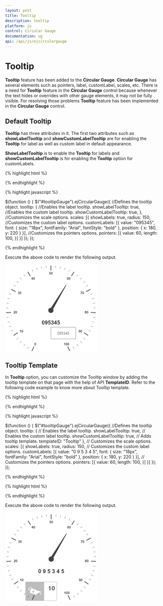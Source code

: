 ```yaml
---
layout: post
title: Tooltip
description: tooltip
platform: js
control: Circular Gauge
documentation: ug
api: /api/js/ejcirculargauge
---
```


# Tooltip

**Tooltip** feature has been added to the **Circular Gauge**. **Circular Gauge** has several elements such as pointers, label, customLabel, scales, etc. There is a need for **Tooltip** feature in the **Circular Gauge** control because whenever the text hides or overrides with other gauge elements, it may not be fully visible. For resolving those problems **Tooltip** feature has been implemented in the **Circular Gauge** control.

## Default Tooltip

**Tooltip** has three attributes in it. The first two attributes such as **showLabelTooltip** and **showCustomLabelTooltip** are for enabling the **Tooltip** for label as well as custom label in default appearance. 

**ShowLabelTooltip** is to enable the **Tooltip** for labels and **showCustomLabelTooltip** is for enabling the **Tooltip** option for customLabels.

{% highlight html %}

<div id="tooltipGauge"></div>

{% endhighlight %}

{% highlight javascript %}

 $(function () {
        $("#tooltipGauge").ejCircularGauge({
            //Defines the tooltip object.
            tooltip: {
                //Enables the label tooltip.
                showLabelTooltip: true,
                //Enables the custom label tooltip.
                showCustomLabelTooltip: true,
            },
            //Customizes the scale options.
            scales: [{
                showLabels: true,
                radius: 150,
                //Customizes the custom label options.
                customLabels: [{
                    value: "095345",
                    font: {
                        size: "18px",
                        fontFamily: "Arial",
                        fontStyle: "bold"
                    },
                    position: { x: 180, y: 220 }
                }],
                //Customizes the pointers options.
                pointers: [{
                    value: 60,
                    length: 100,
                }]
            }]
        });
    });

{% endhighlight %}



Execute the above code to render the following output.

![](/js/CircularGauge/Tooltip_images/Tooltip_img1.png)

## Tooltip Template

In **Tooltip** option, you can customize the Tooltip window by adding the tooltip template on that page with the help of API **TemplateID**. Refer to the following code example to know more about Tooltip template.

{% highlight html %}

<div id="Tooltip" style="height: 60px; display: none;">
    <div id="icon">
        <div id="eficon"></div>
    </div>
    <div id="value">
        <div>
            <label id="efpercentage">&nbsp;#label#</label>
        </div>
    </div>
</div>
<div id="tooltipGauge"></div>


{% endhighlight %}

{% highlight javascript %}

$(function () {
        $("#tooltipGauge").ejCircularGauge({
            //Defines the tooltip object.
            tooltip: {
                // Enables the label tooltip.
                showLabelTooltip: true,
                // Enables the custom label tooltip.
                showCustomLabelTooltip: true,
                // Adds tooltip template.
                templateID: "Tooltip"
            },
            // Customizes the scale options.
            scales: [{
                showLabels: true,
                radius: 150,
                // Customizes the custom label options.
                customLabels: [{
                    value: "0 9 5 3 4 5",
                    font: {
            size: "18px",
            fontFamily: "Arial",
            fontStyle: "bold"
                    },
        position: { x: 180, y: 220 }
    }],
    // Customizes the pointers options.
    pointers: [{
        value: 60,
        length: 100,
    }]
    }]
    });
    });

{% endhighlight %}

{% highlight html %}

<style type="text/css">

<!-- Adds the necessary styles here. -->.

</style>


{% endhighlight %}





Execute the above code to render the following output.

![](/js/CircularGauge/Tooltip_images/Tooltip_img2.png)

